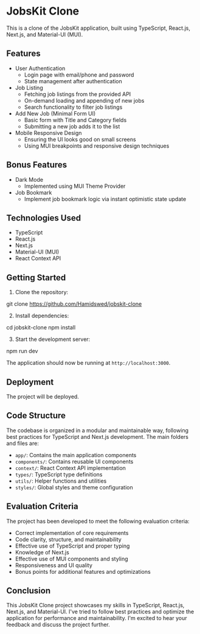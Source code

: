 # JobsKit Clone

This is a clone of the JobsKit application, built using TypeScript, React.js, Next.js, and Material-UI (MUI).

## Features

- User Authentication
  - Login page with email/phone and password
  - State management after authentication
- Job Listing
  - Fetching job listings from the provided API
  - On-demand loading and appending of new jobs
  - Search functionality to filter job listings
- Add New Job (Minimal Form UI)
  - Basic form with Title and Category fields
  - Submitting a new job adds it to the list
- Mobile Responsive Design
  - Ensuring the UI looks good on small screens
  - Using MUI breakpoints and responsive design techniques

## Bonus Features

- Dark Mode
  - Implemented using MUI Theme Provider
- Job Bookmark
  - Implement job bookmark logic via instant optimistic state update

## Technologies Used

- TypeScript
- React.js
- Next.js
- Material-UI (MUI)
- React Context API

## Getting Started

1. Clone the repository:

git clone https://github.com/Hamidswed/jobskit-clone

2. Install dependencies:

cd jobskit-clone
npm install

3. Start the development server:

npm run dev

The application should now be running at `http://localhost:3000`.

## Deployment

The project will be deployed.

## Code Structure

The codebase is organized in a modular and maintainable way, following best practices for TypeScript and Next.js development. The main folders and files are:

- `app/`: Contains the main application components
- `components/`: Contains reusable UI components
- `context/`: React Context API implementation
- `types/`: TypeScript type definitions
- `utils/`: Helper functions and utilities
- `styles/`: Global styles and theme configuration

## Evaluation Criteria

The project has been developed to meet the following evaluation criteria:

- Correct implementation of core requirements
- Code clarity, structure, and maintainability
- Effective use of TypeScript and proper typing
- Knowledge of Next.js
- Effective use of MUI components and styling
- Responsiveness and UI quality
- Bonus points for additional features and optimizations

## Conclusion

This JobsKit Clone project showcases my skills in TypeScript, React.js, Next.js, and Material-UI. I've tried to follow best practices and optimize the application for performance and maintainability. I'm excited to hear your feedback and discuss the project further.
